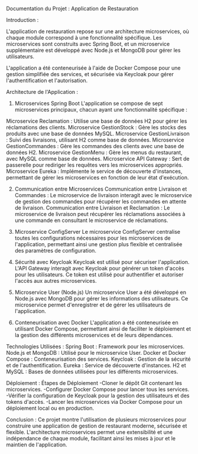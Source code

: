 Documentation du Projet : Application de Restauration

Introduction : 

L'application de restauration repose sur une architecture microservices, où chaque module correspond à une fonctionnalité spécifique. Les microservices sont construits avec Spring Boot, et un microservice supplémentaire est développé avec Node.js et MongoDB pour gérer les utilisateurs.

L'application a été conteneurisée à l'aide de Docker Compose pour une gestion simplifiée des services, et sécurisée via Keycloak pour gérer l'authentification et l'autorisation.

Architecture de l'Application : 

1. Microservices Spring Boot
L'application se compose de sept microservices principaux, chacun ayant une fonctionnalité spécifique :

Microservice Reclamation : Utilise une base de données H2 pour gérer les réclamations des clients.
Microservice GestionStock : Gère les stocks des produits avec une base de données MySQL.
Microservice GestionLivraison : Suivi des livraisons, utilisant H2 comme base de données.
Microservice GestionCommandes : Gère les commandes des clients avec une base de données H2.
Microservice GestionMenu : Gère les menus du restaurant, avec MySQL comme base de données.
Microservice API Gateway : Sert de passerelle pour rediriger les requêtes vers les microservices appropriés.
Microservice Eureka : Implémente le service de découverte d'instances, permettant de gérer les microservices en fonction de leur état d'exécution.

2. Communication entre Microservices
Communication entre Livraison et Commandes : Le microservice de livraison interagit avec le microservice de gestion des commandes pour récupérer les commandes en attente de livraison.
Communication entre Livraison et Reclamation : Le microservice de livraison peut récupérer les réclamations associées à une commande en consultant le microservice de réclamations.

4. Microservice ConfigServer
Le microservice ConfigServer centralise toutes les configurations nécessaires pour les microservices de l'application, permettant ainsi une gestion plus flexible et centralisée des paramètres de configuration.

5. Sécurité avec Keycloak
Keycloak est utilisé pour sécuriser l'application. L'API Gateway interagit avec Keycloak pour générer un token d'accès pour les utilisateurs. Ce token est utilisé pour authentifier et autoriser l'accès aux autres microservices.

6. Microservice User (Node.js)
Un microservice User a été développé en Node.js avec MongoDB pour gérer les informations des utilisateurs. Ce microservice permet d'enregistrer et de gérer les utilisateurs de l'application.

7. Conteneurisation avec Docker
L'application a été conteneurisée en utilisant Docker Compose, permettant ainsi de faciliter le déploiement et la gestion des différents microservices et de leurs dépendances.

Technologies Utilisées : 
Spring Boot : Framework pour les microservices.
Node.js et MongoDB : Utilisé pour le microservice User.
Docker et Docker Compose : Conteneurisation des services.
Keycloak : Gestion de la sécurité et de l'authentification.
Eureka : Service de découverte d'instances.
H2 et MySQL : Bases de données utilisées pour les différents microservices.

Déploiement : 
Étapes de Déploiement
-Cloner le dépôt Git contenant les microservices.
-Configurer Docker Compose pour lancer tous les services.
-Vérifier la configuration de Keycloak pour la gestion des utilisateurs et des tokens d'accès.
-Lancer les microservices via Docker Compose pour un déploiement local ou en production.

Conclusion : 
Ce projet montre l'utilisation de plusieurs microservices pour construire une application de gestion de restaurant moderne, sécurisée et flexible. L'architecture microservices permet une extensibilité et une indépendance de chaque module, facilitant ainsi les mises à jour et le maintien de l'application.
